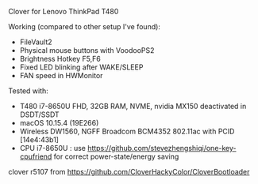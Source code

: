 Clover for Lenovo ThinkPad T480



Working (compared to other setup I've found):

* FileVault2
* Physical mouse buttons with VoodooPS2
* Brightness Hotkey F5,F6
* Fixed LED blinking after WAKE/SLEEP
* FAN speed in HWMonitor

Tested with:
* T480 i7-8650U FHD, 32GB RAM, NVME, nvidia MX150 deactivated in DSDT/SSDT
* macOS 10.15.4 (19E266)
* Wireless DW1560, NGFF Broadcom BCM4352 802.11ac with PCID [14e4:43b1]
* CPU i7-8650U : use https://github.com/stevezhengshiqi/one-key-cpufriend for correct power-state/energy saving

clover r5107 from https://github.com/CloverHackyColor/CloverBootloader

